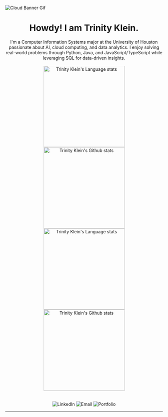 ![Cloud Banner Gif](https://64.media.tumblr.com/bf00f56ba9db3739a3c2ea4bdda2dc9a/a77044ff233a32a4-ac/s2000x556/f821cce891c38632c74a42d266c7fa98c16b0a96.gif)

<h1 align="center"><strong>Howdy! I am Trinity Klein. </strong></h1>
<div align="center">I'm a Computer Information Systems major at the University of Houston passionate about AI, cloud computing, and data analytics. I enjoy solving real-world problems through Python, Java, and JavaScript/TypeScript while leveraging SQL for data-driven insights.</div>
<br />

<!-- Light Mode -->
<div align="center"> 
<a href="https://github.com/tlklein/github-readme-stats#gh-light-mode-only">
<img height=259 src="https://github-readme-stats.vercel.app/api?username=tlklein&show_icons=true&rank_icon=github&layout=compact&langs_count=12&card_width=200&hide_border=true&role=owner,collaborator&theme=default#gh-light-mode-only" alt="Trinity Klein's Language stats" />
</a>
<a href="https://github.com/tlklein/github-readme-stats#gh-light-mode-only">
<img height=259 src="https://github-readme-stats.vercel.app/api/top-langs?username=tlklein&show_icons=true&line_height=288&hide_border=true&card_width=200&rank_icon=percentile&theme=default#gh-light-mode-only" alt="Trinity Klein's Github stats" />
</a>
</div>

<!-- Dark Mode -->
<div align="center"> 
<a href="https://github.com/tlklein/github-readme-stats#gh-dark-mode-only">
<img height=259 src="https://github-readme-stats.vercel.app/api?username=tlklein&show_icons=true&rank_icon=github&layout=compact&langs_count=12&card_width=200&hide_border=true&role=owner,collaborator&theme=default&theme=dark&bg_color=000000#gh-dark-mode-only" alt="Trinity Klein's Language stats" />
</a>
<a href="https://github.com/tlklein/github-readme-stats#gh-dark-mode-only">
<img height=259 src="hhttps://github-readme-stats.vercel.app/api/top-langs?username=tlklein&show_icons=true&line_height=288&hide_border=true&card_width=200&rank_icon=percentile&theme=default&theme=dark&bg_color=000000#gh-dark-mode-only" alt="Trinity Klein's Github stats" />
</a>
</div>
<br/>

<!-- Social Buttons -->
<br />
<div align="center">
    <!-- LinkedIn Button -->
    <a href="https://linkedin.com/in/trinity-klein" target="_blank" style="text-decoration: none;">
        <img src="https://img.shields.io/badge/LinkedIn-Connect-blue?style=for-the-badge&logo=linkedin" alt="LinkedIn">
    </a>
    <!-- Email Button -->
    <a href="mailto:tlklein@cougarnet.uh.edu  " style="text-decoration: none;">
        <img src="https://img.shields.io/badge/Email-Contact-red?style=for-the-badge&logo=gmail" alt="Email">
    </a>
    <!-- Portfolio Button -->
    <a href="https://personal-portfolio-vercel-hazel.vercel.app/" target="_blank" style="text-decoration: none;">
        <img src="https://img.shields.io/badge/Portfolio-Visit-black?style=for-the-badge&logo=github" alt="Portfolio">
    </a>
</div>

---
